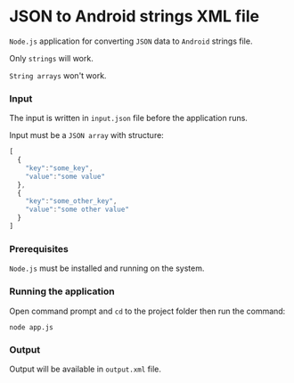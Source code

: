 # JSON to Android strings XML file
`Node.js` application for converting `JSON` data to `Android` strings file.

Only `strings` will work.

`String arrays` won't work.

### Input
The input is written in `input.json` file before the application runs.

Input must be a `JSON array` with structure:
```javascript
[
  {
    "key":"some_key",
    "value":"some value"
  },
  {
    "key":"some_other_key",
    "value":"some other value"
  }
]
```

### Prerequisites
`Node.js` must be installed and running on the system.

### Running the application
Open command prompt and `cd` to the project folder then run the command:
```
node app.js
```

### Output
Output will be available in `output.xml` file.
